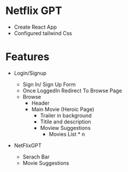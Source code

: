 # Netflix GPT

- Create React App
- Configured tailwind Css

# Features

- Login/Signup

  - Sign In/ Sign Up Form
  - Once LoggedIn Redirect To Browse Page
  - Browse
    - Header
    - Main Movie (Heroic Page)
      - Trailer in background
      - Titile and description
      - Moview Suggestions
        - Movies List \* n

- NetFlixGPT
  - Serach Bar
  - Movie Suggestions
